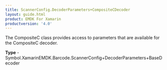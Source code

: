 ```yaml
---
title: ScannerConfig.DecoderParameters+CompositeCDecoder
layout: guide.html
product: EMDK For Xamarin 
productversion: '4.0' 
---
```

The CompositeC class provides access to parameters that are available for the CompositeC decoder.

**Type** - Symbol.XamarinEMDK.Barcode.ScannerConfig+DecoderParameters+BaseDecoder

